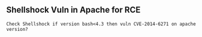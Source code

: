 ## Shellshock Vuln in Apache for RCE
```
Check Shellshock if version bash<4.3 then vuln CVE-2014-6271 on apache version?
```